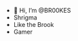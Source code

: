 - 👋 Hi, I’m @BR00KES
- Shrigma
- Like the Brook
- Gamer

<!---
BR00KES/BR00KES is a ✨ special ✨ repository because its `README.md` (this file) appears on your GitHub profile.
You can click the Preview link to take a look at your changes.
--->
